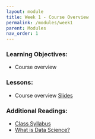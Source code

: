 ```yaml
---
layout: module
title: Week 1 - Course Overview 
permalink: /modules/week1
parent: Modules
nav_order: 1
---
```


### Learning Objectives:
* Course overview


### Lessons:
* Course overview [Slides](https://xinchenyu.github.io/csc380-spring24/Slides/24s380_intro.pdf)


### Additional Readings:
* [Class Syllabus](https://xinchenyu.github.io/csc380-spring24/Syllabus/syllabus.pdf)
* [What is Data Science?](http://www.pachecoj.com/courses/csc380_fall21/doc/what_is_data_science.pdf)

